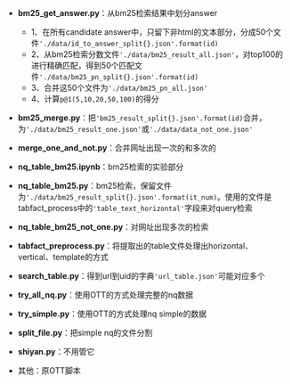 - **bm25_get_answer.py**：从bm25检索结果中划分answer
  - 1、在所有candidate answer中，只留下非html的文本部分，分成50个文件`'./data/id_to_answer_split{}.json'.format(id)`
  - 2、从bm25检索分数文件`'./data/bm25_result_all.json'`，对top100的进行精确匹配，得到50个匹配文件`'./data/bm25_pn_split{}.json'.format(id)`
  - 3、合并这50个文件为`'./data/bm25_pn_all.json'   `
  - 4、计算`p@1(5,10,20,50,100)`的得分



- **bm25_merge.py**：把`'bm25_result_split{}.json'.format(id)`合并，为`'./data/bm25_result_one.json'`或`'./data/data_not_one.json'`
-  **merge_one_and_not.py**：合并网址出现一次的和多次的

- **nq_table_bm25.ipynb**：bm25检索的实验部分

-  **nq_table_bm25.py**：bm25检索，保留文件为`'./data/bm25_result_split{}.json'.format(it_num)`。使用的文件是tabfact_process中的`'table_text_horizontal'`字段来对query检索

-  **nq_table_bm25_not_one.py**：对网址出现多次的检索

-  **tabfact_preprocess.py**：将提取出的table文件处理出horizontal、vertical、template的方式

-  **search_table.py**：得到url到uid的字典`'url_table.json'`可能对应多个
-  **try_all_nq.py**：使用OTT的方式处理完整的nq数据
-  **try_simple.py**：使用OTT的方式处理nq simple的数据
-  **split_file.py**：把simple nq的文件分割
- **shiyan.py**：不用管它
- 其他：原OTT脚本

